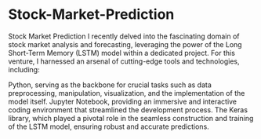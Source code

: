 # Stock-Market-Prediction
Stock Market Prediction 
I recently delved into the fascinating domain of stock market analysis and forecasting, leveraging the power of the Long Short-Term Memory (LSTM) model within a dedicated project. For this venture, I harnessed an arsenal of cutting-edge tools and technologies, including:

Python, serving as the backbone for crucial tasks such as data preprocessing, manipulation, visualization, and the implementation of the model itself.
Jupyter Notebook, providing an immersive and interactive coding environment that streamlined the development process.
The Keras library, which played a pivotal role in the seamless construction and training of the LSTM model, ensuring robust and accurate predictions.
